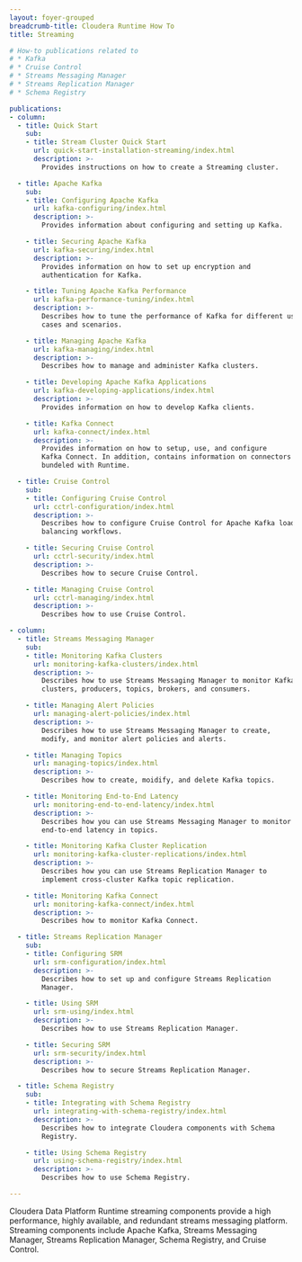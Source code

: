 ```yaml
---
layout: foyer-grouped
breadcrumb-title: Cloudera Runtime How To
title: Streaming

# How-to publications related to
# * Kafka
# * Cruise Control
# * Streams Messaging Manager
# * Streams Replication Manager
# * Schema Registry

publications:
- column:
  - title: Quick Start
    sub:
    - title: Stream Cluster Quick Start
      url: quick-start-installation-streaming/index.html
      description: >-
        Provides instructions on how to create a Streaming cluster.

  - title: Apache Kafka
    sub:
    - title: Configuring Apache Kafka
      url: kafka-configuring/index.html
      description: >-
        Provides information about configuring and setting up Kafka.

    - title: Securing Apache Kafka
      url: kafka-securing/index.html
      description: >-
        Provides information on how to set up encryption and
        authentication for Kafka.

    - title: Tuning Apache Kafka Performance
      url: kafka-performance-tuning/index.html
      description: >-
        Describes how to tune the performance of Kafka for different use
        cases and scenarios.

    - title: Managing Apache Kafka
      url: kafka-managing/index.html
      description: >-
        Describes how to manage and administer Kafka clusters.

    - title: Developing Apache Kafka Applications
      url: kafka-developing-applications/index.html
      description: >-
        Provides information on how to develop Kafka clients.

    - title: Kafka Connect
      url: kafka-connect/index.html
      description: >-
        Provides information on how to setup, use, and configure
        Kafka Connect. In addition, contains information on connectors
        bundeled with Runtime.

  - title: Cruise Control
    sub:
    - title: Configuring Cruise Control
      url: cctrl-configuration/index.html
      description: >-
        Describes how to configure Cruise Control for Apache Kafka load
        balancing workflows.

    - title: Securing Cruise Control
      url: cctrl-security/index.html
      description: >-
        Describes how to secure Cruise Control.

    - title: Managing Cruise Control
      url: cctrl-managing/index.html
      description: >-
        Describes how to use Cruise Control.

- column:
  - title: Streams Messaging Manager
    sub:
    - title: Monitoring Kafka Clusters
      url: monitoring-kafka-clusters/index.html
      description: >-
        Describes how to use Streams Messaging Manager to monitor Kafka
        clusters, producers, topics, brokers, and consumers.

    - title: Managing Alert Policies
      url: managing-alert-policies/index.html
      description: >-
        Describes how to use Streams Messaging Manager to create,
        modify, and monitor alert policies and alerts.

    - title: Managing Topics
      url: managing-topics/index.html
      description: >-
        Describes how to create, moidify, and delete Kafka topics.

    - title: Monitoring End-to-End Latency
      url: monitoring-end-to-end-latency/index.html
      description: >-
        Describes how you can use Streams Messaging Manager to monitor
        end-to-end latency in topics.

    - title: Monitoring Kafka Cluster Replication
      url: monitoring-kafka-cluster-replications/index.html
      description: >-
        Describes how you can use Streams Replication Manager to
        implement cross-cluster Kafka topic replication.

    - title: Monitoring Kafka Connect
      url: monitoring-kafka-connect/index.html
      description: >-
        Describes how to monitor Kafka Connect.

  - title: Streams Replication Manager
    sub:
    - title: Configuring SRM
      url: srm-configuration/index.html
      description: >-
        Describes how to set up and configure Streams Replication
        Manager.

    - title: Using SRM
      url: srm-using/index.html
      description: >-
        Describes how to use Streams Replication Manager.

    - title: Securing SRM
      url: srm-security/index.html
      description: >-
        Describes how to secure Streams Replication Manager.

  - title: Schema Registry
    sub:
    - title: Integrating with Schema Registry
      url: integrating-with-schema-registry/index.html
      description: >-
        Describes how to integrate Cloudera components with Schema
        Registry.

    - title: Using Schema Registry
      url: using-schema-registry/index.html
      description: >-
        Describes how to use Schema Registry.

---
```


Cloudera Data Platform Runtime streaming components provide a high
performance, highly available, and redundant streams messaging platform.
Streaming components include Apache Kafka, Streams Messaging Manager,
Streams Replication Manager, Schema Registry, and Cruise Control.
